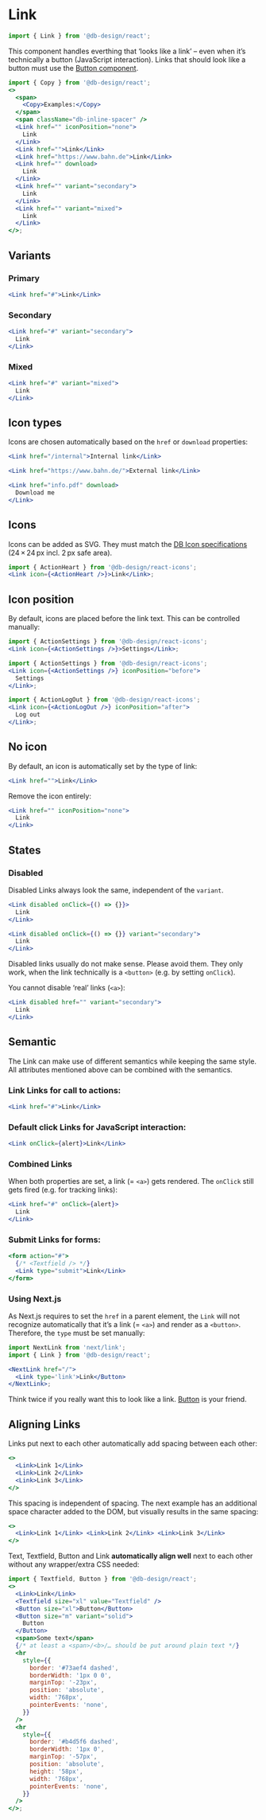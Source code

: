 # Link

```js
import { Link } from '@db-design/react';
```

This component handles everthing that ‘looks like a link’ – even when it’s technically a button (JavaScript interaction). Links that should look like a button must use the [Button component](/#/Components/Interactive/Button).

```jsx noeditor
import { Copy } from '@db-design/react';
<>
  <span>
    <Copy>Examples:</Copy>
  </span>
  <span className="db-inline-spacer" />
  <Link href="" iconPosition="none">
    Link
  </Link>
  <Link href="">Link</Link>
  <Link href="https://www.bahn.de">Link</Link>
  <Link href="" download>
    Link
  </Link>
  <Link href="" variant="secondary">
    Link
  </Link>
  <Link href="" variant="mixed">
    Link
  </Link>
</>;
```

## Variants

### Primary

```jsx
<Link href="#">Link</Link>
```

### Secondary

```jsx
<Link href="#" variant="secondary">
  Link
</Link>
```

### Mixed

```jsx
<Link href="#" variant="mixed">
  Link
</Link>
```

## Icon types

Icons are chosen automatically based on the `href` or `download` properties:

```jsx
<Link href="/internal">Internal link</Link>
```

```jsx
<Link href="https://www.bahn.de/">External link</Link>
```

```jsx
<Link href="info.pdf" download>
  Download me
</Link>
```

## Icons

Icons can be added as SVG. They must match the [DB Icon specifications](https://dpp.bahn-x.de/foundation/icons) (24 × 24 px incl. 2 px safe area).

```jsx
import { ActionHeart } from '@db-design/react-icons';
<Link icon={<ActionHeart />}>Link</Link>;
```

## Icon position

By default, icons are placed before the link text. This can be controlled manually:

```jsx
import { ActionSettings } from '@db-design/react-icons';
<Link icon={<ActionSettings />}>Settings</Link>;
```

```jsx
import { ActionSettings } from '@db-design/react-icons';
<Link icon={<ActionSettings />} iconPosition="before">
  Settings
</Link>;
```

```jsx
import { ActionLogOut } from '@db-design/react-icons';
<Link icon={<ActionLogOut />} iconPosition="after">
  Log out
</Link>;
```

## No icon

By default, an icon is automatically set by the type of link:

```jsx
<Link href="">Link</Link>
```

Remove the icon entirely:

```jsx
<Link href="" iconPosition="none">
  Link
</Link>
```

## States

### Disabled

Disabled Links always look the same, independent of the `variant`.

```jsx
<Link disabled onClick={() => {}}>
  Link
</Link>
```

```jsx
<Link disabled onClick={() => {}} variant="secondary">
  Link
</Link>
```

Disabled links usually do not make sense. Please avoid them. They only work, when the link technically is a `<button>` (e.g. by setting `onClick`).

You cannot disable ‘real’ links (`<a>`):

```jsx
<Link disabled href="" variant="secondary">
  Link
</Link>
```

## Semantic

The Link can make use of different semantics while keeping the same style. All attributes mentioned above can be combined with the semantics.

### Link Links for call to actions:

```jsx
<Link href="#">Link</Link>
```

### Default click Links for JavaScript interaction:

```jsx
<Link onClick={alert}>Link</Link>
```

### Combined Links

When both properties are set, a link (= `<a>`) gets rendered. The `onClick` still gets fired (e.g. for tracking links):

```jsx
<Link href="#" onClick={alert}>
  Link
</Link>
```

### Submit Links for forms:

```jsx
<form action="#">
  {/* <Textfield /> */}
  <Link type="submit">Link</Link>
</form>
```

### Using Next.js

As Next.js requires to set the `href` in a parent element, the `Link` will not recognize automatically that it’s a link (= `<a>`) and render as a `<button>`. Therefore, the `type` must be set manually:

```jsx static
import NextLink from 'next/link';
import { Link } from '@db-design/react';

<NextLink href="/">
  <Link type='link'>Link</Button>
</NextLink>;
```

Think twice if you really want this to look like a link. [Button](/#/Components/Interactive/Button) is your friend.

## Aligning Links

Links put next to each other automatically add spacing between each other:

```jsx
<>
  <Link>Link 1</Link>
  <Link>Link 2</Link>
  <Link>Link 3</Link>
</>
```

This spacing is independent of spacing. The next example has an additional space character added to the DOM, but visually results in the same spacing:

```jsx
<>
  <Link>Link 1</Link> <Link>Link 2</Link> <Link>Link 3</Link>
</>
```

Text, Textfield, Button and Link **automatically align well** next to each other without any wrapper/extra CSS needed:

```jsx
import { Textfield, Button } from '@db-design/react';
<>
  <Link>Link</Link>
  <Textfield size="xl" value="Textfield" />
  <Button size="xl">Button</Button>
  <Button size="m" variant="solid">
    Button
  </Button>
  <span>Some text</span>
  {/* at least a <span>/<b>/… should be put around plain text */}
  <hr
    style={{
      border: '#73aef4 dashed',
      borderWidth: '1px 0 0',
      marginTop: '-23px',
      position: 'absolute',
      width: '768px',
      pointerEvents: 'none',
    }}
  />
  <hr
    style={{
      border: '#b4d5f6 dashed',
      borderWidth: '1px 0',
      marginTop: '-57px',
      position: 'absolute',
      height: '58px',
      width: '768px',
      pointerEvents: 'none',
    }}
  />
</>;
```
